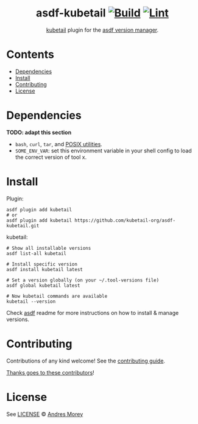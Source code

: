 <div align="center">

# asdf-kubetail [![Build](https://github.com/kubetail-org/asdf-kubetail/actions/workflows/build.yml/badge.svg)](https://github.com/kubetail-org/asdf-kubetail/actions/workflows/build.yml) [![Lint](https://github.com/kubetail-org/asdf-kubetail/actions/workflows/lint.yml/badge.svg)](https://github.com/kubetail-org/asdf-kubetail/actions/workflows/lint.yml)

[kubetail](https://github.com/kubetail-org/kubetail) plugin for the [asdf version manager](https://asdf-vm.com).

</div>

# Contents

- [Dependencies](#dependencies)
- [Install](#install)
- [Contributing](#contributing)
- [License](#license)

# Dependencies

**TODO: adapt this section**

- `bash`, `curl`, `tar`, and [POSIX utilities](https://pubs.opengroup.org/onlinepubs/9699919799/idx/utilities.html).
- `SOME_ENV_VAR`: set this environment variable in your shell config to load the correct version of tool x.

# Install

Plugin:

```shell
asdf plugin add kubetail
# or
asdf plugin add kubetail https://github.com/kubetail-org/asdf-kubetail.git
```

kubetail:

```shell
# Show all installable versions
asdf list-all kubetail

# Install specific version
asdf install kubetail latest

# Set a version globally (on your ~/.tool-versions file)
asdf global kubetail latest

# Now kubetail commands are available
kubetail --version
```

Check [asdf](https://github.com/asdf-vm/asdf) readme for more instructions on how to
install & manage versions.

# Contributing

Contributions of any kind welcome! See the [contributing guide](contributing.md).

[Thanks goes to these contributors](https://github.com/kubetail-org/asdf-kubetail/graphs/contributors)!

# License

See [LICENSE](LICENSE) © [Andres Morey](https://github.com/kubetail-org/)
